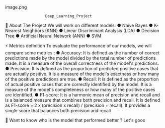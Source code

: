 image.png

                      Deep_Learning_Project

🔭 About The Project
We will work on different models:
● Naive Bayes
● K-Nearest Neighbors (KNN)
● Linear Discriminant Analysis (LDA)
● Decision Tree
● Artificial Neural Network (ANN)
● SVM


⚡ Metrics definition 
To evaluate the performance of our models, we will compare some metrics : 
● Accuracy: It is defined as the number of correct predictions made by the 
model divided by the total number of predictions made. It is a measure of the 
overall correctness of the model's predictions.
● Precision: It is defined as the proportion of predicted positive cases that are 
actually positive. It is a measure of the model's exactness or how many of the 
positive predictions are true.
● Recall: It is defined as the proportion of actual positive cases that are correctly 
identified by the model. It is a measure of the model's completeness or how 
many of the positive cases are identified.
● F1-score: It is a harmonic mean of precision and recall and is a balanced 
measure that combines both precision and recall. It is defined as F1-score = 2 
x (precision x recall) / (precision + recall). It provides a single score that 
balances both precision and recall


🤔 Want to know who is the model that performed better ? Let's gooo